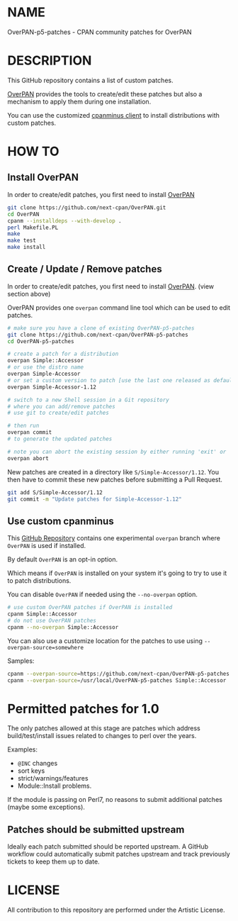 # NAME

OverPAN-p5-patches - CPAN community patches for OverPAN

# DESCRIPTION

This GitHub repository contains a list of custom patches.

[OverPAN](https://github.com/next-cpan/OverPAN) provides the tools to create/edit these patches but also a mechanism to apply them during one installation.

You can use the customized [cpanminus client](https://raw.githubusercontent.com/next-cpan/cpanminus/overpan/App-cpanminus/cpanm) to install distributions with custom patches.

# HOW TO

## Install OverPAN

In order to create/edit patches, you first need to install [OverPAN](https://github.com/next-cpan/OverPAN)

```sh
git clone https://github.com/next-cpan/OverPAN.git
cd OverPAN
cpanm --installdeps --with-develop .
perl Makefile.PL
make
make test
make install
```

## Create / Update / Remove patches

In order to create/edit patches, you first need to install [OverPAN](https://github.com/next-cpan/OverPAN). (view section above)

OverPAN provides one `overpan` command line tool which can be used to edit patches.

```sh
# make sure you have a clone of existing OverPAN-p5-patches
git clone https://github.com/next-cpan/OverPAN-p5-patches
cd OverPAN-p5-patches

# create a patch for a distribution
overpan Simple::Accessor
# or use the distro name
overpan Simple-Accessor
# or set a custom version to patch [use the last one released as default]
overpan Simple-Accessor-1.12

# switch to a new Shell session in a Git repository
# where you can add/remove patches
# use git to create/edit patches

# then run
overpan commit
# to generate the updated patches

# note you can abort the existing session by either running 'exit' or
overpan abort
```

New patches are created in a directory like `S/Simple-Accessor/1.12`.
You then have to commit these new patches before submitting a Pull Request.

```sh
git add S/Simple-Accessor/1.12
git commit -m "Update patches for Simple-Accessor-1.12"
```

## Use custom cpanminus

This [GitHub Repository](https://github.com/next-cpan/cpanminus/tree/overpan) contains one experimental `overpan` branch where `OverPAN` is used if installed.

By default `OverPAN` is an opt-in option.

Which means if `OverPAN` is installed on your system it's going to try to use it to patch distributions.

You can disable `OverPAN` if needed using the `--no-overpan` option.
```sh
# use custom OverPAN patches if OverPAN is installed
cpanm Simple::Accessor
# do not use OverPAN patches
cpanm --no-overpan Simple::Accessor
```

You can also use a customize location for the patches to use using `--overpan-source=somewhere`

Samples:
```sh
cpanm --overpan-source=https://github.com/next-cpan/OverPAN-p5-patches Simple::Accessor
cpanm --overpan-source=/usr/local/OverPAN-p5-patches Simple::Accessor
```

# Permitted patches for 1.0

The only patches allowed at this stage are patches which address build/test/install issues related to changes to perl over the years.

Examples:

- `@INC` changes
- sort keys
- strict/warnings/features
- Module::Install problems.

If the module is passing on Perl7, no reasons to submit additional patches (maybe some exceptions).

## Patches should be submitted upstream

Ideally each patch submitted should be reported upstream.
A GitHub workflow could automatically submit patches upstream
and track previously tickets to keep them up to date.

# LICENSE

All contribution to this repository are performed under the Artistic License.

